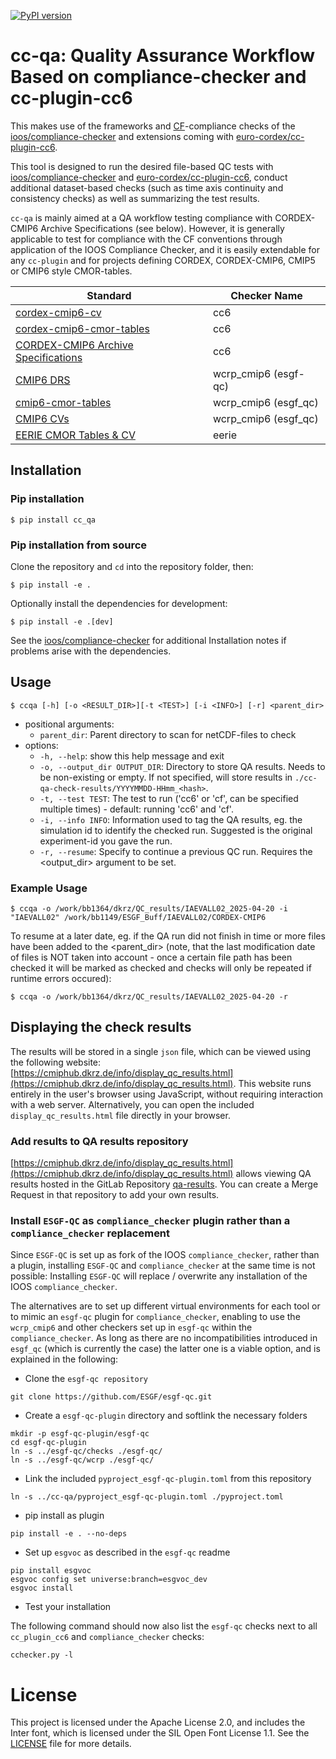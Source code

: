 [![PyPI version](https://img.shields.io/pypi/v/cc-qa.svg)](https://pypi.org/project/cc-qa/)

# cc-qa: Quality Assurance Workflow Based on compliance-checker and cc-plugin-cc6

This makes use of the frameworks and [CF](https://cfconventions.org/)-compliance checks of the
[ioos/compliance-checker](https://github.com/ioos/compliance-checker) and extensions coming with
[euro-cordex/cc-plugin-cc6](https://github.com/euro-cordex/cc-plugin-cc6).

This tool is designed to run the desired file-based QC tests with
[ioos/compliance-checker](https://github.com/ioos/compliance-checker) and
[euro-cordex/cc-plugin-cc6](https://github.com/euro-cordex/cc-plugin-cc6),
conduct additional dataset-based checks (such as time axis continuity and
consistency checks) as well as summarizing the test results.

`cc-qa` is mainly aimed at a QA workflow testing compliance with CORDEX-CMIP6 Archive Specifications (see below).
However, it is generally applicable to test for compliance with the CF conventions through application of the IOOS Compliance Checker, and it is easily extendable for any `cc-plugin` and for projects defining CORDEX, CORDEX-CMIP6, CMIP5 or CMIP6 style CMOR-tables.

| Standard                                                                                             | Checker Name |
| ---------------------------------------------------------------------------------------------------- | ------------ |
| [cordex-cmip6-cv](https://github.com/WCRP-CORDEX/cordex-cmip6-cv)         |  cc6         |
| [cordex-cmip6-cmor-tables](https://github.com/WCRP-CORDEX/cordex-cmip6-cmor-tables)|  cc6         |
| [CORDEX-CMIP6 Archive Specifications](https://doi.org/10.5281/zenodo.10961069) | cc6 |
| [CMIP6 DRS](https://wcrp-cmip.github.io/WGCM_Infrastructure_Panel/Papers/CMIP6_global_attributes_filenames_CVs_v6.2.7.pdf) | wcrp_cmip6 (esgf-qc) |
| [cmip6-cmor-tables](https://github.com/PCMDI/cmip6-cmor-tables) | wcrp_cmip6 (esgf_qc) |
| [CMIP6 CVs](https://github.com/WCRP-CMIP/CMIP6_CVs) | wcrp_cmip6 (esgf_qc) |
| [EERIE CMOR Tables & CV](https://github.com/eerie-project/dreq_tools) | eerie |

## Installation

### Pip installation

```shell
$ pip install cc_qa
```

### Pip installation from source

Clone the repository and `cd` into the repository folder, then:
```shell
$ pip install -e .
```

Optionally install the dependencies for development:
```shell
$ pip install -e .[dev]
```

See the [ioos/compliance-checker](https://github.com/ioos/compliance-checker#installation) for
additional Installation notes if problems arise with the dependencies.

## Usage

```shell
$ ccqa [-h] [-o <RESULT_DIR>][-t <TEST>] [-i <INFO>] [-r] <parent_dir>
```

- positional arguments:
  - `parent_dir`: Parent directory to scan for netCDF-files to check
- options:
  - `-h, --help`: show this help message and exit
  - `-o, --output_dir OUTPUT_DIR`: Directory to store QA results. Needs to be non-existing or empty. If not specified, will store results in `./cc-qa-check-results/YYYYMMDD-HHmm_<hash>`.
  - `-t, --test TEST`: The test to run ('cc6' or 'cf', can be specified multiple times) - default: running 'cc6' and 'cf'.
  - `-i, --info INFO`:  Information used to tag the QA results, eg. the simulation id to identify the checked run. Suggested is the original experiment-id you gave the run.
  - `-r, --resume`: Specify to continue a previous QC run. Requires the <output_dir> argument to be set.

### Example Usage

```shell
$ ccqa -o /work/bb1364/dkrz/QC_results/IAEVALL02_2025-04-20 -i "IAEVALL02" /work/bb1149/ESGF_Buff/IAEVALL02/CORDEX-CMIP6
```

To resume at a later date, eg. if the QA run did not finish in time or more files have been added to the <parent_dir>
(note, that the last modification date of files is NOT taken into account - once a certain file path has been checked
it will be marked as checked and checks will only be repeated if runtime errors occured):

```shell
$ ccqa -o /work/bb1364/dkrz/QC_results/IAEVALL02_2025-04-20 -r
```

## Displaying the check results

The results will be stored in a single `json` file, which can be viewed using the following website:
[https://cmiphub.dkrz.de/info/display_qc_results.html](https://cmiphub.dkrz.de/info/display_qc_results.html).
This website runs entirely in the user's browser using JavaScript, without requiring interaction with a web server.
Alternatively, you can open the included `display_qc_results.html` file directly in your browser.

### Add results to QA results repository

[https://cmiphub.dkrz.de/info/display_qc_results.html](https://cmiphub.dkrz.de/info/display_qc_results.html) allows viewing QA results hosted
in the GitLab Repository [qa-results](https://gitlab.dkrz.de/udag/qa-results). You can create a Merge Request in that repository to add your own results.


### Install `ESGF-QC` as `compliance_checker` plugin rather than a `compliance_checker` replacement

Since `ESGF-QC` is set up as fork of the IOOS `compliance_checker`, rather than a plugin,
installing `ESGF-QC` and `compliance_checker` at the same time is not possible:
Installing `ESGF-QC` will replace / overwrite any installation of the IOOS `compliance_checker`.

The alternatives are to set up different virtual environments for each tool or to mimic an
`esgf-qc` plugin for `compliance_checker`, enabling to use the `wcrp_cmip6` and other checkers
set up in `esgf-qc` within the `compliance_checker`. As long as there are no incompatibilities 
introduced in `esgf_qc` (which is currently the case) the latter one is a viable option,
 and is explained in the following:

- Clone the `esgf-qc repository`

```
git clone https://github.com/ESGF/esgf-qc.git
```

- Create a `esgf-qc-plugin` directory and softlink the necessary folders

```
mkdir -p esgf-qc-plugin/esgf-qc
cd esgf-qc-plugin
ln -s ../esgf-qc/checks ./esgf-qc/
ln -s ../esgf-qc/wcrp ./esgf-qc/
```

- Link the included `pyproject_esgf-qc-plugin.toml` from this repository

```
ln -s ../cc-qa/pyproject_esgf-qc-plugin.toml ./pyproject.toml
```

- pip install as plugin
```
pip install -e . --no-deps
```

- Set up `esgvoc` as described in the `esgf-qc` readme

```
pip install esgvoc
esgvoc config set universe:branch=esgvoc_dev
esgvoc install
```

- Test your installation

The following command should now also list the `esgf-qc` checks next to all `cc_plugin_cc6` and `compliance_checker` checks:
```
cchecker.py -l
```

# License

This project is licensed under the Apache License 2.0, and includes the Inter font, which is licensed under the SIL Open Font License 1.1. See the [LICENSE](./LICENSE) file for more details.
